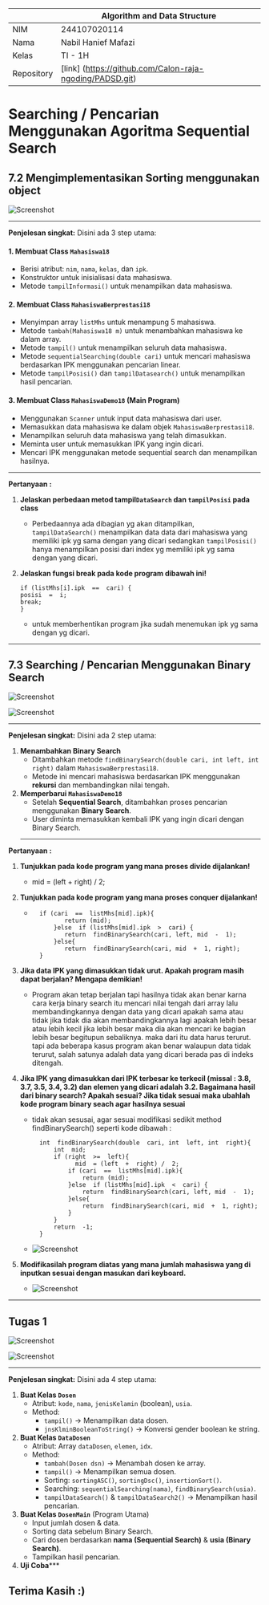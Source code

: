 
|  | Algorithm and Data Structure |
|--|--|
| NIM |  244107020114|
| Nama |  Nabil Hanief Mafazi |
| Kelas | TI - 1H |
| Repository | [link] (https://github.com/Calon-raja-ngoding/PADSD.git) |
# Searching / Pencarian Menggunakan Agoritma Sequential Search
## 7.2 Mengimplementasikan Sorting menggunakan object

 ![Screenshot](/jobsheet7/img/Screenshot%202025-03-28%20181514.png)
***
**Penjelesan singkat:** 
Disini ada 3 step utama: 
#### **1. Membuat Class `Mahasiswa18`**
-   Berisi atribut: `nim`, `nama`, `kelas`, dan `ipk`.
-   Konstruktor untuk inisialisasi data mahasiswa.
-   Metode `tampilInformasi()` untuk menampilkan data mahasiswa.
#### **2. Membuat Class `MahasiswaBerprestasi18`**
-   Menyimpan array `listMhs` untuk menampung 5 mahasiswa.
-   Metode `tambah(Mahasiswa18 m)` untuk menambahkan mahasiswa ke dalam array.
-   Metode `tampil()` untuk menampilkan seluruh data mahasiswa.
-   Metode `sequentialSearching(double cari)` untuk mencari mahasiswa berdasarkan IPK menggunakan pencarian linear.
-   Metode `tampilPosisi()` dan `tampilDatasearch()` untuk menampilkan hasil pencarian.
#### **3. Membuat Class `MahasiswaDemo18` (Main Program)**
-   Menggunakan `Scanner` untuk input data mahasiswa dari user.
-   Memasukkan data mahasiswa ke dalam objek `MahasiswaBerprestasi18`.
-   Menampilkan seluruh data mahasiswa yang telah dimasukkan.
-   Meminta user untuk memasukkan IPK yang ingin dicari.
-   Mencari IPK menggunakan metode sequential search dan menampilkan hasilnya.
 ***
  **Pertanyaan :**
  1. **Jelaskan perbedaan metod tampil`DataSearch` dan `tampilPosisi` pada class**
	   - Perbedaannya ada dibagian yg akan ditampilkan, `tampilDataSearch()` menampilkan data data dari mahasiswa yang memiliki ipk yg sama dengan yang dicari sedangkan `tampilPosisi()` hanya menampilkan posisi dari index yg memiliki ipk yg sama dengan yang dicari.
 2. **Jelaskan fungsi break pada kode program dibawah ini!**

	    if (listMhs[i].ipk  ==  cari) {
	    posisi  =  i;
	    break;
	    }
	- untuk memberhentikan program jika sudah menemukan ipk yg sama dengan yg dicari.
***
## 7.3 Searching / Pencarian Menggunakan Binary Search


 ![Screenshot](/jobsheet7/img/Screenshot%202025-03-28%20142332.png)
 
![Screenshot](/jobsheet7/img/Screenshot%202025-03-28%20142350.png)	
***
**Penjelesan singkat:** 
Disini ada 2 step utama: 
1.  **Menambahkan Binary Search**
    -   Ditambahkan metode `findBinarySearch(double cari, int left, int right)` dalam `MahasiswaBerprestasi18`.
    -   Metode ini mencari mahasiswa berdasarkan IPK menggunakan **rekursi** dan membandingkan nilai tengah.
2.  **Memperbarui `MahasiswaDemo18`**
    -   Setelah **Sequential Search**, ditambahkan proses pencarian menggunakan **Binary Search**.
    -   User diminta memasukkan kembali IPK yang ingin dicari dengan Binary Search.
    ***
  **Pertanyaan :**
  1. **Tunjukkan pada kode program yang mana proses divide dijalankan!**
	
		-	mid  = (left  +  right) /  2;

 2. **Tunjukkan pada kode program yang mana proses conquer dijalankan!**

	- 		if (cari  ==  listMhs[mid].ipk){
				   return (mid);
			    }else  if (listMhs[mid].ipk  >  cari) {
			   	   return  findBinarySearch(cari, left, mid  -  1);
			    }else{
				   return  findBinarySearch(cari, mid  +  1, right);
		    }
3. **Jika data IPK yang dimasukkan tidak urut. Apakah program masih dapat berjalan? Mengapa demikian!**
	- Program akan tetap berjalan tapi hasilnya tidak akan benar karna  cara kerja binary search itu mencari nilai tengah dari array lalu membandingkannya dengan data yang dicari apakah sama atau tidak jika tidak dia akan membandingkannya lagi apakah lebih besar atau lebih kecil jika lebih besar maka dia akan  mencari ke bagian lebih besar begitupun sebaliknya. maka dari itu data harus terurut. tapi ada beberapa kasus program akan benar walaupun data tidak terurut, salah satunya adalah data yang dicari berada pas di indeks ditengah.
4. **Jika IPK yang dimasukkan dari IPK terbesar ke terkecil (missal : 3.8, 3.7, 3.5, 3.4, 3.2) dan elemen yang dicari adalah 3.2. Bagaimana hasil dari binary search? Apakah sesuai? Jika tidak sesuai maka ubahlah kode program binary seach agar hasilnya sesuai**
	- tidak akan sesusai, agar sesuai modifikasi sedikit method findBinarySearch() seperti kode  dibawah :

		    int  findBinarySearch(double  cari, int  left, int  right){
			    int  mid;
			    if (right  >=  left){
					  mid  = (left  +  right) /  2;
				    if (cari  ==  listMhs[mid].ipk){
					    return (mid);
				    }else  if (listMhs[mid].ipk  <  cari) {
					    return  findBinarySearch(cari, left, mid  -  1);
				    }else{
					    return  findBinarySearch(cari, mid  +  1, right);
				    }
			    }
			    return  -1;
		    }
	-  ![Screenshot](/jobsheet7/img/Screenshot%202025-03-28%20152059.png)
 5. **Modifikasilah program diatas yang mana jumlah mahasiswa yang di inputkan sesuai dengan masukan dari keyboard.**
	-  ![Screenshot](/jobsheet7/img/Screenshot%202025-03-28%20161452.png)
***
## Tugas 1

 ![Screenshot](/jobsheet7/img/Screenshot%202025-03-28%20175058.png)

 ![Screenshot](/jobsheet7/img/Screenshot%202025-03-28%20175115.png)

***
**Penjelesan singkat:** 
Disini ada 4 step utama: 
1.  **Buat Kelas `Dosen`**
    -   Atribut: `kode`, `nama`, `jenisKelamin` (boolean), `usia`.
    -   Method:
        -   `tampil()` → Menampilkan data dosen.
        -   `jnsKlminBooleanToString()` → Konversi gender boolean ke string.
2.  **Buat Kelas `DataDosen`**
    -   Atribut: Array `dataDosen`, `elemen`, `idx`.
    -   Method:
        -   `tambah(Dosen dsn)` → Menambah dosen ke array.
        -   `tampil()` → Menampilkan semua dosen.
        -   Sorting: `sortingASC()`, `sortingDsc()`, `insertionSort()`.
        -   Searching: `sequentialSearching(nama)`, `findBinarySearch(usia)`.
        -   `tampilDataSearch()` & `tampilDataSearch2()` → Menampilkan hasil pencarian.
3.  **Buat Kelas `DosenMain`** (Program Utama)
    -   Input jumlah dosen & data.
    -   Sorting data sebelum Binary Search.
    -   Cari dosen berdasarkan **nama (Sequential Search)** & **usia (Binary Search)**.
    -   Tampilkan hasil pencarian.
4.  **Uji Coba*****
## Terima Kasih :)

